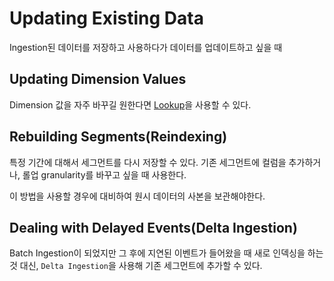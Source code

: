 # Updating Existing Data

Ingestion된 데이터를 저장하고 사용하다가 데이터를 업데이트하고 싶을 때

## Updating Dimension Values

Dimension 값을 자주 바꾸길 원한다면 [Lookup](http://druid.io/docs/latest/querying/lookups.html)을 사용할 수 있다.

## Rebuilding Segments(Reindexing)

특정 기간에 대해서 세그먼트를 다시 저장할 수 있다.
기존 세그먼트에 컬럼을 추가하거나, 롤업 granularity를 바꾸고 싶을 때 사용한다.

이 방법을 사용할 경우에 대비하여 원시 데이터의 사본을 보관해야한다.

## Dealing with Delayed Events(Delta Ingestion)

Batch Ingestion이 되었지만 그 후에 지연된 이벤트가 들어왔을 때 새로 인덱싱을 하는것 대신, `Delta Ingestion`을 사용해 기존 세그먼트에 추가할 수 있다.





